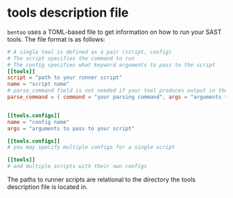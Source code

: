 # tools description file

`bentoo` uses a TOML-based file to get information on how to run your SAST tools. The file format is as follows:

```TOML
# A single tool is defined as a pair (script, config)
# The script specifies the command to run
# The config specifies what keyword arguments to pass to the script
[[tools]]
script = "path to your runner script"
name = "script name"
# parse_command field is not needed if your tool produces output in the bentoo-sarif format
parse_command = { command = "your parsing command", args = "arguments to pass to your parsing command" }


[[tools.configs]]
name = "config name"
args = "arguments to pass to your script"

[[tools.configs]]
# you may specify multiple configs for a single script

[[tools]]
# and multiple scripts with their own configs
```

The paths to runner scripts are relational to the directory the tools description file is located in.
